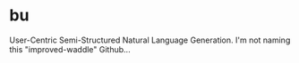 # bu
User-Centric Semi-Structured Natural Language Generation. I'm not naming this "improved-waddle" Github...
